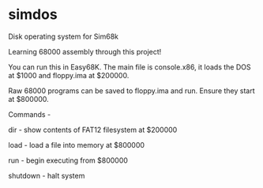# simdos
Disk operating system for Sim68k

Learning 68000 assembly through this project!

You can run this in Easy68K. The main file is console.x86, it loads the DOS at $1000 and floppy.ima at $200000.

Raw 68000 programs can be saved to floppy.ima and run. Ensure they start at $800000.

Commands -

dir      - show contents of FAT12 filesystem at $200000

load     - load a file into memory at $800000

run      - begin executing from $800000

shutdown - halt system
